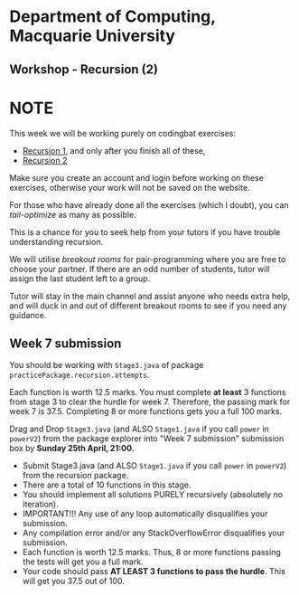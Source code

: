 # Department of Computing, Macquarie University

## Workshop - Recursion (2)

# NOTE

This week we will be working purely on codingbat exercises:

- [Recursion 1](https://codingbat.com/java/Recursion-1), and only after you finish all of these,
- [Recursion 2](https://codingbat.com/java/Recursion-2)

Make sure you create an account and login before working on these exercises, otherwise your work will not be saved on the website.

For those who have already done all the exercises (which I doubt), you can *tail-optimize* as many as possible.

This is a chance for you to seek help from your tutors if you have trouble understanding recursion.

We will utilise *breakout rooms* for pair-programming where you are free to choose your partner. If there are an odd number of students, tutor will assign the last student left to a group.

Tutor will stay in the main channel and assist anyone who needs extra help, and will duck in and out of different breakout rooms to see if you need any guidance.

## Week 7 submission

You should be working with `Stage3.java` of package `practicePackage.recursion.attempts`. 

Each function is worth 12.5 marks. You must complete **at least** 3 functions from stage 3 to clear the hurdle for week 7.
Therefore, the passing mark for week 7 is 37.5. Completing 8 or more functions gets you a full 100 marks.

Drag and Drop `Stage3.java` (and ALSO `Stage1.java` if you call `power` in `powerV2`) from the package explorer into "Week 7 submission" submission box by **Sunday 25th April, 21:00**.

- Submit Stage3.java (and ALSO `Stage1.java` if you call `power` in `powerV2`) from the recursion package.
- There are a total of 10 functions in this stage. 
- You should implement all solutions PURELY recursively (absolutely no iteration). 
- IMPORTANT!!! Any use of any loop automatically disqualifies your submission.
- Any compilation error and/or any StackOverflowError disqualifies your submission.
- Each function is worth 12.5 marks. Thus, 8 or more functions passing the tests will get you a full mark.
- Your code should pass **AT LEAST 3 functions to pass the hurdle**. This will get you 37.5 out of 100.

<!--Compile all your codingbat solutions into one file, say, `RecursionCodingBat.java` and upload to [Week 7 submission](https://ilearn.mq.edu.au/mod/assign/view.php?id=6013521).

Template is below:

```java
public class RecursionCodingBat {
	//first example
	public int factorial(int n) {
  		if(n<=1) {
  			return 1;
  		}
  		return n * factorial(n-1);
	}
	
	//second example - tail optimized + proxy
	public int sumDigits(int n) { //proxy method
  		return sumDigitsTailOptimized(n, 0);
	}

	//tail optimized version
	public int sumDigitsTailOptimized(int n, int answer) {
		if(n==0) {
			return answer;
		}
		return sumDigitsTailOptimized(n/10, answer + n%10);
	}
}
```
-->
